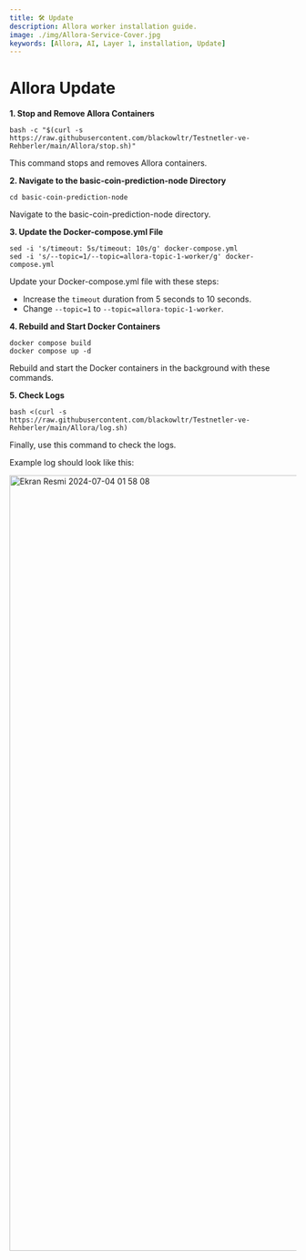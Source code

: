 ```yaml
---
title: 🛠️ Update  
description: Allora worker installation guide.
image: ./img/Allora-Service-Cover.jpg
keywords: [Allora, AI, Layer 1, installation, Update]
---
```


# Allora Update

**1. Stop and Remove Allora Containers**

```shell
bash -c "$(curl -s https://raw.githubusercontent.com/blackowltr/Testnetler-ve-Rehberler/main/Allora/stop.sh)"
```

This command stops and removes Allora containers.

**2. Navigate to the basic-coin-prediction-node Directory**

```shell
cd basic-coin-prediction-node
```

Navigate to the basic-coin-prediction-node directory.

**3. Update the Docker-compose.yml File**

```shell
sed -i 's/timeout: 5s/timeout: 10s/g' docker-compose.yml
sed -i 's/--topic=1/--topic=allora-topic-1-worker/g' docker-compose.yml
```

Update your Docker-compose.yml file with these steps:

- Increase the `timeout` duration from 5 seconds to 10 seconds.
- Change `--topic=1` to `--topic=allora-topic-1-worker`.

**4. Rebuild and Start Docker Containers**

```shell
docker compose build
docker compose up -d
```

Rebuild and start the Docker containers in the background with these commands.

**5. Check Logs**

```shell
bash <(curl -s https://raw.githubusercontent.com/blackowltr/Testnetler-ve-Rehberler/main/Allora/log.sh)
```

Finally, use this command to check the logs.

Example log should look like this:

<img width="1362" alt="Ekran Resmi 2024-07-04 01 58 08" src="https://github.com/koltigin/Allora-Price-Prediction-Worker-Node/assets/107190154/6f13dda0-ffd8-4e6a-85a5-8b5f597d76f8">
